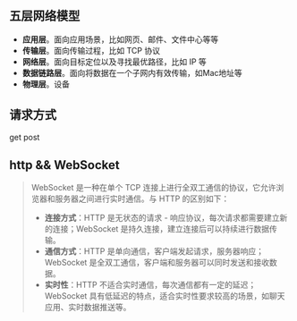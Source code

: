 ## 五层网络模型
- **应用层**。面向应用场景，比如网页、邮件、文件中心等等
- **传输层**。面向传输过程，比如 TCP 协议
- **网络层**。面向目标定位以及寻找最优路径，比如 IP 等
- **数据链路层**。面向将数据在一个子网内有效传输，如Mac地址等
- **物理层**。设备
## 请求方式
get post
## http && WebSocket

> WebSocket 是一种在单个 TCP 连接上进行全双工通信的协议，它允许浏览器和服务器之间进行实时通信。与 HTTP 的区别如下：
> - **连接方式**：HTTP 是无状态的请求 - 响应协议，每次请求都需要建立新的连接；WebSocket 是持久连接，建立连接后可以持续进行数据传输。
> - **通信方式**：HTTP 是单向通信，客户端发起请求，服务器响应；WebSocket 是全双工通信，客户端和服务器可以同时发送和接收数据。
> - **实时性**：HTTP 不适合实时通信，每次通信都有一定的延迟；WebSocket 具有低延迟的特点，适合实时性要求较高的场景，如聊天应用、实时数据推送等。

